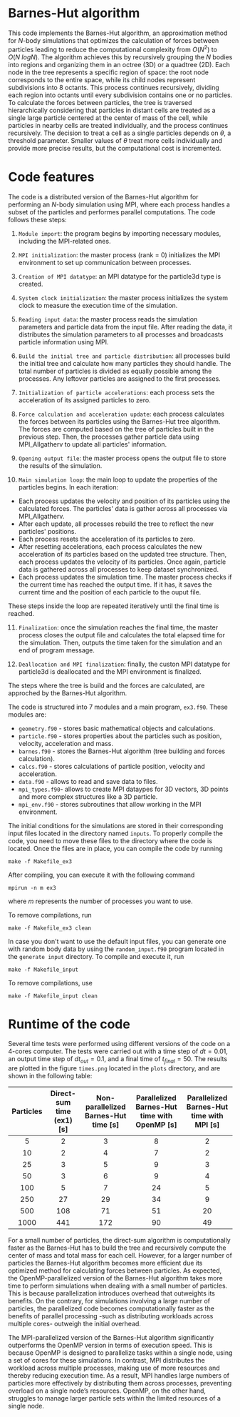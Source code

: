 
# Barnes-Hut algorithm
This code implements the Barnes-Hut algorithm, an approximation method for $N$-body simulations that optimizes the calculation of forces between particles leading to reduce the computational complexity from $\textit{O}(N^2)$ to $\textit{O}(N \ logN)$. The algorithm achieves this by recursively grouping the $N$ bodies into regions and organizing them in an octree (3D) or a quadtree (2D). Each node in the tree represents a specific region of space: the root node corresponds to the entire space, while its child nodes represent subdivisions into 8 octants. This process continues recursively, dividing each region into octants until every subdivision contains one or no particles. To calculate the forces between particles, the tree is traversed hierarchically considering that particles in distant cells are treated as a single large particle centered at the center of mass of the cell, while particles in nearby cells are treated individually, and the process continues recursively. The decision to treat a cell as a single particles depends on $\theta$, a threshold parameter. Smaller values of $\theta$ treat more cells individually and provide more precise results, but the computational cost is incremented. 

# Code features
The code is a distributed version of the Barnes-Hut algorithm for performing an $N$-body simulation using MPI, where each process handles a subset of the particles and performes parallel computations. The code follows these steps:

1. ```Module import```: the program begins by importing necessary modules, including the MPI-related ones.

2. ```MPI initialization```: the master process (rank = 0) initializes the MPI environment to set up communication between processes.

3. ```Creation of MPI datatype```: an MPI datatype for the particle3d type is created.

4. ```System clock initialization```: the master process initializes the system clock to measure the execution time of the simulation.

5. ```Reading input data```: the master process reads the simulation parameters and particle data from the input file. After reading the data, it distributes the simulation parameters to all processes and broadcasts particle information using MPI.

6. ```Build the initial tree and particle distribution```: all processes build the initial tree and calculate how many particles they should handle. The total number of particles is divided as equally possible among the processes. Any leftover particles are assigned to the first processes.

7. ```Initialization of particle accelerations```: each process sets the acceleration of its assigned particles to zero.

8. ```Force calculation and acceleration update```: each process calculates the forces between its particles using the Barnes-Hut tree algorithm. The forces are computed based on the tree of particles built in the previous step. Then, the processes gather particle data using MPI_Allgatherv to update all particles' information. 

9. ```Opening output file```: the master process opens the output file to store the results of the simulation. 

10. ```Main simulation loop```: the main loop to update the properties of the particles begins. In each iteration: 

- Each process updates the velocity and position of its particles using the calculated forces. The particles' data is gather across all processes via MPI_Allgatherv. 
- After each update, all processes rebuild the tree to reflect the new particles' positions. 
- Each process resets the acceleration of its particles to zero.
- After resetting accelerations, each process calculates the new acceleration of its particles based on the updated tree structure. Then, each process updates the velocity of its particles. Once again, particle data is gathered across all processes to keep dataset synchronized. 
- Each process updates the simulation time. The master process checks if the current time has reached the output time. If it has, it saves the current time and the position of each particle to the ouput file. 

These steps inside the loop are repeated iteratively until the final time is reached. 

11. ```Finalization```: once the simulation reaches the final time, the master process closes the output file and calculates the total elapsed time for the simulation. Then, outputs the time taken for the simulation and an end of program message. 

12. ```Deallocation and MPI finalization```: finally, the custon MPI datatype for particle3d is deallocated and the MPI environment is finalized. 

The steps where the tree is build and the forces are calculated, are approched by the Barnes-Hut algorithm. 

The code is structured into 7 modules and a main program, ```ex3.f90```. These modules are: 

* ```geometry.f90``` - stores basic mathematical objects and calculations.
* ```particle.f90``` - stores properties about the particles such as position, velocity, acceleration and mass.
* ```barnes.f90```   - stores the Barnes-Hut algorithm (tree building and forces calculation).
* ```calcs.f90```    - stores calculations of particle position, velocity and acceleration.
* ```data.f90```     - allows to read and save data to files.
* ```mpi_types.f90```- allows to create MPI dataypes for 3D vectors, 3D points and more complex structures like a 3D particle.
* ```mpi_env.f90```  - stores subroutines that allow working in the MPI environment.

The initial conditions for the simulations are stored in their corresponding input files located in the directory named ```inputs```. To properly compile the code, you need to move these files to the directory where the code is located. Once the files are in place, you can compile the code by running
~~~
make -f Makefile_ex3
~~~
After compiling, you can execute it with the following command
~~~
mpirun -n m ex3
~~~
where *m* represents the number of processes you want to use. 

To remove compilations, run
~~~
make -f Makefile_ex3 clean
~~~

In case you don't want to use the default input files, you can generate one with random body data by using the ```random_input.f90``` program located in the ```generate input``` directory. To compile and execute it, run
~~~
make -f Makefile_input
~~~
To remove compilations, use 
~~~
make -f Makefile_input clean
~~~

# Runtime of the code

Several time tests were performed using different versions of the code on a 4-cores computer. The tests were carried out with a time step of $dt = 0.01$, an output time step of $dt_{out} = 0.1$, and a final time of $t_{final} = 50$. The results are plotted in the figure ```times.png``` located in the ```plots``` directory, and are shown in the following table:

| Particles | Direct-sum time (ex1) [s]| Non-parallelized Barnes-Hut time [s]| Parallelized Barnes-Hut time with OpenMP [s]| Parallelized Barnes-Hut time with MPI [s]|
|:---------:|:-----:               |:--------:                        |:--------------:|:--------------:|
|     5     |   2   |     3    |        8       |                  2                 |           
|     10    |   2   |     4    |        7       |                  2                 |    
|     25    |   3   |     5    |        9       |                  3                 |    
|     50    |   3   |     6    |        9       |                  4                 |    
|    100    |   5   |     7    |       24       |                  5                 |    
|    250    |   27  |    29    |       34       |                  9                 |    
|    500    |  108  |    71    |       51       |                  20                |    
|    1000   |  441  |    172   |       90       |                  49                |    

For a small number of particles, the direct-sum algorithm is computationally faster as the Barnes-Hut has to build the tree and recursively compute the center of mass and total mass for each cell. However, for a larger number of particles the Barnes-Hut algorithm becomes more efficient due its optimized method for calculating forces between particles. As expected, the OpenMP-parallelized version of the Barnes-Hut algorithm takes more time to perform simulations when dealing with a small number of particles. This is because parallelization introduces overhead that outweights its benefits. On the contrary, for simulations involving a large number of particles, the parallelized code becomes computationally faster as the benefits of parallel processing -such as distributing workloads across multiple cores- outweigh the initial overhead. 

The MPI-parallelized version of the Barnes-Hut algorithm significantly outperforms the OpenMP version in terms of execution speed. This is because OpenMP is designed to parallelize tasks within a single node, using a set of cores for these simulations. In contrast, MPI distributes the workload across multiple processes, making use of more resources and thereby reducing execution time. As a result, MPI handles large numbers of particles more effectively by distributing them across processes, preventing overload on a single node’s resources. OpenMP, on the other hand, struggles to manage larger particle sets within the limited resources of a single node.